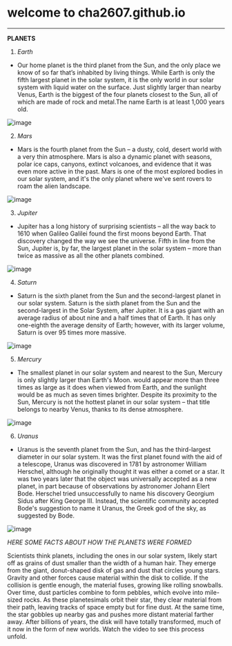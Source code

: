 # welcome to cha2607.github.io
---
**PLANETS**
1. *Earth*
- Our home planet is the third planet from the Sun, and the only place we know of so far that’s inhabited by living things. While Earth is only the fifth largest planet in the solar system, it is the only world in our solar system with liquid water on the surface. Just slightly larger than nearby Venus, Earth is the biggest of the four planets closest to the Sun, all of which are made of rock and metal.The name Earth is at least 1,000 years old. 

![image](https://user-images.githubusercontent.com/118231410/202323090-8be7875c-7cad-422e-920b-f826021dc0be.png)

2. *Mars*
- Mars is the fourth planet from the Sun – a dusty, cold, desert world with a very thin atmosphere. Mars is also a dynamic planet with seasons, polar ice caps, canyons, extinct volcanoes, and evidence that it was even more active in the past. Mars is one of the most explored bodies in our solar system, and it's the only planet where we've sent rovers to roam the alien landscape.

![image](https://user-images.githubusercontent.com/118231410/202323465-68ffc3fc-7bf8-47ea-b7f2-43b09dadc66f.png)

3. *Jupiter*
- Jupiter has a long history of surprising scientists – all the way back to 1610 when Galileo Galilei found the first moons beyond Earth. That discovery changed the way we see the universe. Fifth in line from the Sun, Jupiter is, by far, the largest planet in the solar system – more than twice as massive as all the other planets combined.

![image](https://user-images.githubusercontent.com/118231410/202323688-c48bfa2e-023c-4590-a826-3aeffbc494d6.png)

4. *Saturn*
- Saturn is the sixth planet from the Sun and the second-largest planet in our solar system. Saturn is the sixth planet from the Sun and the second-largest in the Solar System, after Jupiter. It is a gas giant with an average radius of about nine and a half times that of Earth. It has only one-eighth the average density of Earth; however, with its larger volume, Saturn is over 95 times more massive.

![image](https://user-images.githubusercontent.com/118231410/202324031-c52ae8c4-5077-4759-8bce-227b30463505.png)

5. *Mercury*
- The smallest planet in our solar system and nearest to the Sun, Mercury is only slightly larger than Earth's Moon. would appear more than three times as large as it does when viewed from Earth, and the sunlight would be as much as seven times brighter. Despite its proximity to the Sun, Mercury is not the hottest planet in our solar system – that title belongs to nearby Venus, thanks to its dense atmosphere.

![image](https://user-images.githubusercontent.com/118231410/202324217-6a289085-e33f-4bf7-8255-03bcf3d442ad.png)


6. *Uranus*
- Uranus is the seventh planet from the Sun, and has the third-largest diameter in our solar system. It was the first planet found with the aid of a telescope, Uranus was discovered in 1781 by astronomer William Herschel, although he originally thought it was either a comet or a star. It was two years later that the object was universally accepted as a new planet, in part because of observations by astronomer Johann Elert Bode. Herschel tried unsuccessfully to name his discovery Georgium Sidus after King George III. Instead, the scientific community accepted Bode's suggestion to name it Uranus, the Greek god of the sky, as suggested by Bode.

![image](https://user-images.githubusercontent.com/118231410/202324571-980ec457-bb36-45a7-8a1e-7a442578f93e.png)

*HERE SOME FACTS ABOUT HOW THE PLANETS WERE FORMED*

Scientists think planets, including the ones in our solar system, likely start off as grains of dust smaller than the width of a human hair. They emerge from the giant, donut-shaped disk of gas and dust that circles young stars. Gravity and other forces cause material within the disk to collide. If the collision is gentle enough, the material fuses, growing like rolling snowballs. Over time, dust particles combine to form pebbles, which evolve into mile-sized rocks. As these planetesimals orbit their star, they clear material from their path, leaving tracks of space empty but for fine dust. At the same time, the star gobbles up nearby gas and pushes more distant material farther away. After billions of years, the disk will have totally transformed, much of it now in the form of new worlds. Watch the video to see this process unfold.
